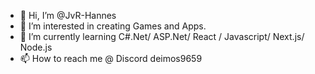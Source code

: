 - 👋 Hi, I’m @JvR-Hannes
- 👀 I’m interested in creating Games and Apps.
- 🌱 I’m currently learning C#.Net/ ASP.Net/ React / Javascript/ Next.js/ Node.js
- 📫 How to reach me @ Discord deimos9659

<!---
JvR-Hannes/JvR-Hannes is a ✨ special ✨ repository because its `README.md` (this file) appears on your GitHub profile.
You can click the Preview link to take a look at your changes.
--->

